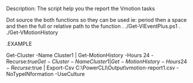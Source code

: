 Description:
The script help you the report the Vmotion tasks

Dot source the both functions so they can be used
ie: period then a space and then the full or relative path to the function
. ./Get-VIEventPlus.ps1
. ./Get-VMotionHistory


.EXAMPLE

Get-Cluster -Name Cluster1 | Get-MotionHistory -Hours 24 -Recurse:$true
Get-Cluster -Name Cluster1 | Get-MotionHistory -Hours 24 -Recurse:$true | Export-Csv C:\PowerCLI\Output\vmotion-report1.csv -NoTypeINformation -UseCulture

